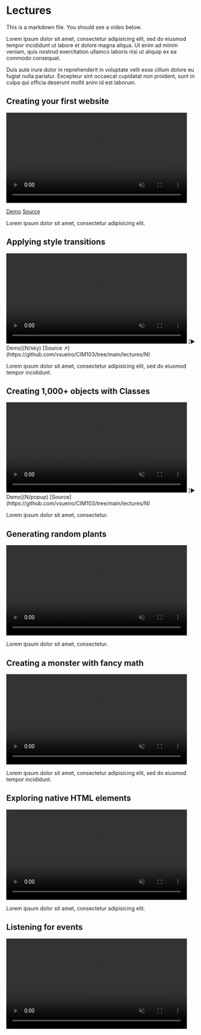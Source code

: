 # Lectures

This is a markdown file. You should see a video below.

Lorem ipsum dolor sit amet, consectetur adipisicing elit, sed do eiusmod tempor incididunt ut labore et dolore magna aliqua. Ut enim ad minim veniam, quis nostrud exercitation ullamco laboris nisi ut aliquip ex ea commodo consequat.

Duis aute irure dolor in reprehenderit in voluptate velit esse cillum dolore eu fugiat nulla pariatur. Excepteur sint occaecat cupidatat non proident, sunt in culpa qui officia deserunt mollit anim id est laborum.


## Creating your first website

<video height="240" autoplay muted loop playsinline>
  <source src="examples/bio.mp4" type="video/mp4">
</video>

[Demo](1/bio) [Source](https://github.com/vsueiro/CIM103/tree/main/lectures/1)

Lorem ipsum dolor sit amet, consectetur adipisicing elit.

## Applying style transitions

<video height="240" autoplay muted loop playsinline>
  <source src="examples/sky.mp4" type="video/mp4">
</video>
[▶ Demo](N/sky) [Source ↗](https://github.com/vsueiro/CIM103/tree/main/lectures/N)

Lorem ipsum dolor sit amet, consectetur adipisicing elit, sed do eiusmod tempor incididunt.

## Creating 1,000+ objects with Classes

<video height="240" autoplay muted loop playsinline>
  <source src="examples/popup.mp4" type="video/mp4">
</video>
[▶ Demo](N/popup) [Source](https://github.com/vsueiro/CIM103/tree/main/lectures/N)

Lorem ipsum dolor sit amet, consectetur.

## Generating random plants

<video height="240" autoplay muted loop playsinline>
  <source src="examples/garden.mp4" type="video/mp4">
</video>

Lorem ipsum dolor sit amet, consectetur.

## Creating a monster with fancy math

<video height="240" autoplay muted loop playsinline>
  <source src="examples/eyes.mp4" type="video/mp4">
</video>

Lorem ipsum dolor sit amet, consectetur adipisicing elit, sed do eiusmod tempor incididunt.

## Exploring native HTML elements

<video height="240" autoplay muted loop playsinline>
  <source src="examples/to-do.mp4" type="video/mp4">
</video>

Lorem ipsum dolor sit amet, consectetur adipisicing elit.

## Listening for events

<video height="240" autoplay muted loop playsinline>
  <source src="examples/dark-mode.mp4" type="video/mp4">
</video>
